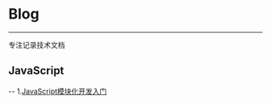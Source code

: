 # Blog
---
专注记录技术文档

 
## JavaScript

--
 1.[JavaScript模块化开发入门](https://github.com/jspfei/Blog/issues/1)

